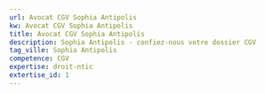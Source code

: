 ```yaml
---
url: Avocat CGV Sophia Antipolis
kw: Avocat CGV Sophia Antipolis
title: Avocat CGV Sophia Antipolis
description: Sophia Antipolis - confiez-nous votre dossier CGV
tag_ville: Sophia Antipolis
competence: CGV
expertise: droit-ntic
extertise_id: 1
---
```

